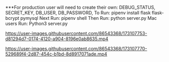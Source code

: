 ***For production user will need to create their own:
DEBUG_STATUS,
SECRET_KEY,
DB_USER,
DB_PASSWORD,
To Run: pipenv install flask flask-bcrypt pymysql 
Next Run: pipenv shell 
Then Run: python server.py Mac users Run: Python3 server.py 

https://user-images.githubusercontent.com/86543368/173107753-d81294d7-0174-4120-a904-8196e0ab8635.mp4



https://user-images.githubusercontent.com/86543368/173107770-529689f4-2d87-454c-b1bd-8d8917071ade.mp4
